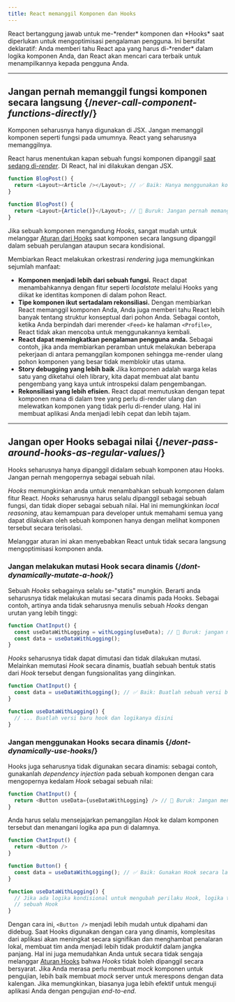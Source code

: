```yaml
---
title: React memanggil Komponen dan Hooks
---
```


<Intro>
React bertanggung jawab untuk me-*render* komponen dan *Hooks* saat diperlukan untuk mengoptimisasi pengalaman pengguna. Ini bersifat deklaratif: Anda memberi tahu React apa yang harus di-*render* dalam logika komponen Anda, dan React akan mencari cara terbaik untuk menampilkannya kepada pengguna Anda.
</Intro>

<InlineToc />

---

## Jangan pernah memanggil fungsi komponen secara langsung {/*never-call-component-functions-directly*/}
Komponen seharusnya hanya digunakan di JSX. Jangan memanggil komponen seperti fungsi pada umumnya. React yang seharusnya memanggilnya.

React harus menentukan kapan sebuah fungsi komponen dipanggil [saat sedang di-*render*](/reference/rules/components-and-hooks-must-be-pure#how-does-react-run-your-code). Di React, hal ini dilakukan dengan JSX.


```js {2}
function BlogPost() {
  return <Layout><Article /></Layout>; // ✅ Baik: Hanya menggunakan komponen dalam bentuk JSX
}
```

```js {2}
function BlogPost() {
  return <Layout>{Article()}</Layout>; // 🔴 Buruk: Jangan pernah memanggil komponen secara langsung
}
```
Jika sebuah komponen mengandung *Hooks*, sangat mudah untuk melanggar [Aturan dari Hooks](/reference/rules/rules-of-hooks) saat komponen secara langsung dipanggil dalam sebuah perulangan ataupun secara kondisional.


Membiarkan React melakukan orkestrasi *rendering* juga memungkinkan sejumlah manfaat:

* **Komponen menjadi lebih dari sebuah fungsi.** React dapat menambahkannya dengan fitur seperti _localstate_ melalui Hooks yang diikat ke identitas komponen di dalam pohon React.
* **Tipe komponen ikut sertadalam rekonsiliasi.** Dengan membiarkan React memanggil komponen Anda, Anda juga memberi tahu React lebih banyak tentang struktur konseptual dari pohon Anda. Sebagai contoh, ketika Anda berpindah dari merender `<Feed>` ke halaman `<Profile>`, React tidak akan mencoba untuk menggunakannya kembali.
* **React dapat memingkatkan pengalaman pengguna anda.** Sebagai contoh, jika anda membiarkan peramban untuk melakukan beberapa pekerjaan di antara pemanggilan komponen sehingga me-render ulang pohon komponen yang besar tidak memblokir utas utama.
* **Story debugging yang lebih baik** Jika komponen adalah warga kelas satu yang diketahui oleh library, kita dapat membuat alat bantu pengembang yang kaya untuk introspeksi dalam pengembangan.
* **Rekonsiliasi yang lebih efisien.** React dapat memutuskan dengan tepat komponen mana di dalam tree yang perlu di-render ulang dan melewatkan komponen yang tidak perlu di-render ulang. Hal ini membuat aplikasi Anda menjadi lebih cepat dan lebih tajam.

---

## Jangan oper Hooks sebagai nilai {/*never-pass-around-hooks-as-regular-values*/}

Hooks seharusnya hanya dipanggil didalam sebuah komponen atau Hooks. Jangan pernah mengopernya sebagai sebuah nilai.

*Hooks* memungkinkan anda untuk menambahkan sebuah komponen dalam fitur React. *Hooks* seharusnya harus selalu dipanggil sebagai sebuah fungsi, dan tidak dioper sebagai sebuah nilai. Hal ini memungkinkan *local reasoning*, atau kemampuan para developer untuk memahami semua yang dapat dilakukan oleh sebuah komponen hanya dengan melihat komponen tersebut secara terisolasi.

Melanggar aturan ini akan menyebabkan React untuk tidak secara langsung mengoptimisasi komponen anda.

### Jangan melakukan mutasi Hook secara dinamis {/*dont-dynamically-mutate-a-hook*/}

Sebuah *Hooks* sebagainya selalu se-"statis" mungkin. Berarti anda seharusnya tidak melakukan mutasi secara dinamis pada Hooks. Sebagai contoh, artinya anda tidak seharusnya menulis sebuah *Hooks* dengan urutan yang lebih tinggi:

```js {2}
function ChatInput() {
  const useDataWithLogging = withLogging(useData); // 🔴 Buruk: jangan menulis sebuah Hooks dengan orde yang lebih tinggi
  const data = useDataWithLogging();
}
```

*Hooks* seharusnya tidak dapat dimutasi dan tidak dilakukan mutasi. Melainkan memutasi *Hook* secara dinamis, buatlah sebuah bentuk statis dari *Hook* tersebut dengan fungsionalitas yang diinginkan.

```js {2,6}
function ChatInput() {
  const data = useDataWithLogging(); // ✅ Baik: Buatlah sebuah versi baru dari Hook
}

function useDataWithLogging() {
  // ... Buatlah versi baru hook dan logikanya disini
}
```

### Jangan menggunakan Hooks secara dinamis {/*dont-dynamically-use-hooks*/}

Hooks juga seharusnya tidak digunakan secara dinamis: sebagai contoh, gunakanlah *dependency injection* pada sebuah komponen dengan cara mengopernya kedalam *Hook* sebagai sebuah nilai:

```js {2}
function ChatInput() {
  return <Button useData={useDataWithLogging} /> // 🔴 Buruk: Jangan mengoper Hooks sebagai props
}
```

Anda harus selalu mensejajarkan pemanggilan *Hook* ke dalam komponen tersebut dan menangani logika apa pun di dalamnya.

```js {6}
function ChatInput() {
  return <Button />
}

function Button() {
  const data = useDataWithLogging(); // ✅ Baik: Gunakan Hook secara langsung 
}

function useDataWithLogging() {
  // Jika ada logika kondisional untuk mengubah perilaku Hook, logika tersebut harus di-inline-kan menjadi
  // sebuah Hook
}
```

Dengan cara ini, `<Button />` menjadi lebih mudah untuk dipahami dan didebug. Saat Hooks digunakan dengan cara yang dinamis, komplesitas dari aplikasi akan meningkat secara signifikan dan menghambat penalaran lokal, membuat tim anda menjadi lebih tidak produktif dalam jangka panjang. Hal ini juga memudahkan Anda untuk secara tidak sengaja melanggar [Aturan Hooks](/reference/rules/rules-of-hooks) bahwa *Hooks* tidak boleh dipanggil secara bersyarat. Jika Anda merasa perlu membuat *mock* komponen untuk pengujian, lebih baik membuat *mock* server untuk merespons dengan data kalengan. Jika memungkinkan, biasanya juga lebih efektif untuk menguji aplikasi Anda dengan pengujian *end-to-end*.